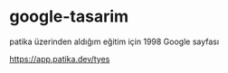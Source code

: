 # google-tasarim

patika üzerinden aldığım eğitim için 1998 Google sayfası

https://app.patika.dev/tyes
